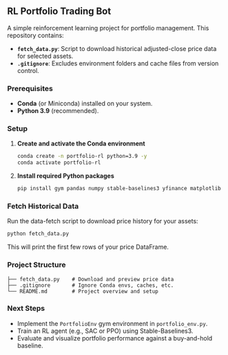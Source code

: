 ## RL Portfolio Trading Bot

A simple reinforcement learning project for portfolio management. This repository contains:

* **`fetch_data.py`**: Script to download historical adjusted-close price data for selected assets.
* **`.gitignore`**: Excludes environment folders and cache files from version control.

### Prerequisites

* **Conda** (or Miniconda) installed on your system.
* **Python 3.9** (recommended).

### Setup

1. **Create and activate the Conda environment**

   ```bash
   conda create -n portfolio-rl python=3.9 -y
   conda activate portfolio-rl
   ```

2. **Install required Python packages**

   ```bash
   pip install gym pandas numpy stable-baselines3 yfinance matplotlib
   ```

### Fetch Historical Data

Run the data-fetch script to download price history for your assets:

```bash
python fetch_data.py
```

This will print the first few rows of your price DataFrame.

### Project Structure

```text
├── fetch_data.py    # Download and preview price data
├── .gitignore       # Ignore Conda envs, caches, etc.
└── README.md        # Project overview and setup
```

### Next Steps

* Implement the `PortfolioEnv` gym environment in `portfolio_env.py`.
* Train an RL agent (e.g., SAC or PPO) using Stable-Baselines3.
* Evaluate and visualize portfolio performance against a buy-and-hold baseline.
